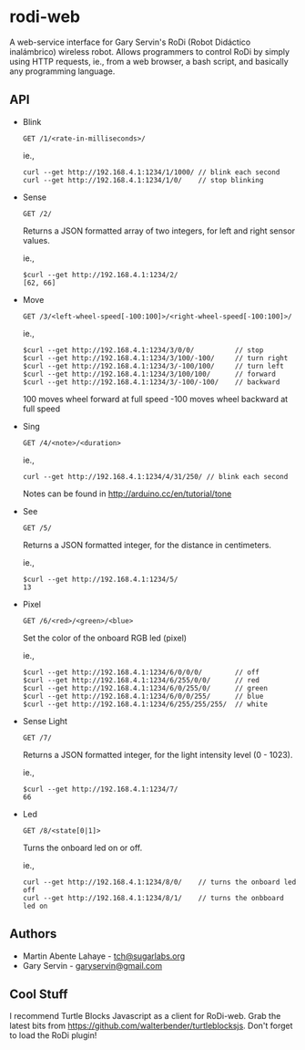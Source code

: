 rodi-web
========
A web-service interface for Gary Servin's RoDi (Robot Didáctico inalámbrico) wireless robot.
Allows programmers to control RoDi by simply using HTTP requests, ie., from a web browser,
a bash script, and basically any programming language.

API
----

* Blink

    ```
    GET /1/<rate-in-milliseconds>/
    ```

    ie.,
    ```
    curl --get http://192.168.4.1:1234/1/1000/ // blink each second
    curl --get http://192.168.4.1:1234/1/0/    // stop blinking
    ```

* Sense

    ```
    GET /2/
    ```

    Returns a JSON formatted array of two integers, for left and right sensor values.

    ie.,
    ```
    $curl --get http://192.168.4.1:1234/2/
    [62, 66]
    ```

* Move

    ```
    GET /3/<left-wheel-speed[-100:100]>/<right-wheel-speed[-100:100]>/
    ```

    ie.,
    ```
    $curl --get http://192.168.4.1:1234/3/0/0/          // stop
    $curl --get http://192.168.4.1:1234/3/100/-100/     // turn right
    $curl --get http://192.168.4.1:1234/3/-100/100/     // turn left
    $curl --get http://192.168.4.1:1234/3/100/100/      // forward
    $curl --get http://192.168.4.1:1234/3/-100/-100/    // backward
    ```

    100 moves wheel forward at full speed
    -100 moves wheel backward at full speed

* Sing

    ```
    GET /4/<note>/<duration>
    ```

    ie.,
    ```
    curl --get http://192.168.4.1:1234/4/31/250/ // blink each second
    ```

    Notes can be found in http://arduino.cc/en/tutorial/tone

* See

    ```
    GET /5/
    ```

    Returns a JSON formatted integer, for the distance in centimeters.

    ie.,
    ```
    $curl --get http://192.168.4.1:1234/5/
    13
    ```

* Pixel

    ```
    GET /6/<red>/<green>/<blue>
    ```

    Set the color of the onboard RGB led (pixel)

    ie.,
    ```
    $curl --get http://192.168.4.1:1234/6/0/0/0/        // off
    $curl --get http://192.168.4.1:1234/6/255/0/0/      // red
    $curl --get http://192.168.4.1:1234/6/0/255/0/      // green
    $curl --get http://192.168.4.1:1234/6/0/0/255/      // blue
    $curl --get http://192.168.4.1:1234/6/255/255/255/  // white
    ```

* Sense Light

    ```
    GET /7/
    ```

    Returns a JSON formatted integer, for the light intensity level (0 - 1023).

    ie.,
    ```
    $curl --get http://192.168.4.1:1234/7/
    66
    ```

* Led

    ```
    GET /8/<state[0|1]>
    ```

    Turns the onboard led on or off.

    ie.,
    ```
    curl --get http://192.168.4.1:1234/8/0/    // turns the onboard led off
    curl --get http://192.168.4.1:1234/8/1/    // turns the onbboard led on
    ```

Authors
----------
* Martin Abente Lahaye - tch@sugarlabs.org
* Gary Servin - garyservin@gmail.com

Cool Stuff
-------------------
I recommend Turtle Blocks Javascript as a client for RoDi-web. Grab the latest
bits from https://github.com/walterbender/turtleblocksjs. Don't forget to load
the RoDi plugin!

